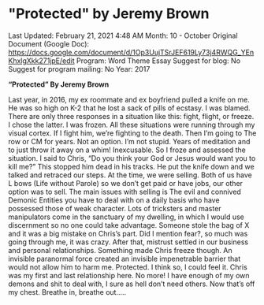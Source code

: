 # "Protected" by Jeremy Brown

Last Updated: February 21, 2021 4:48 AM
Month: 10 - October
Original Document (Google Doc): https://docs.google.com/document/d/1Op3UujTSrJEF619Ly73j4RWQG_YEnKhxlgXkk271jpE/edit
Program: Word Theme Essay
Suggest for blog: No
Suggest for program mailing: No
Year: 2017

**“Protected” By Jeremy Brown**

Last year, in 2016, my ex roommate and ex boyfriend pulled a knife on me. He was so high on K-2 that he lost a sack of pills of ecstasy. I was blamed. There are only three responses in a situation like this: fight, flight, or freeze. I chose the latter. I was frozen. All these situations were running through my visual cortex. If I fight him, we’re fighting to the death. Then I’m going to The row or CM for years. Not an option. I’m not stupid. Years of meditation and to just throw it away on a whim! Inexcusable. So I froze and assessed the situation. I said to Chris, “Do you think your God or Jesus would want you to kill me?” This stopped him dead in his tracks. He put the knife down and we talked and retraced our steps. At the time, we were selling. Both of us have L bows (Life without Parole) so we don’t get paid or have jobs, our other option was to sell. The main issues with selling is The evil and connived Demonic Entities you have to deal with on a daily basis who have possessed those of weak character. Lots of tricksters and master manipulators come in the sanctuary of my dwelling, in which I would use discernment so no one could take advantage. Someone stole the bag of X and it was a big mistake on Chris’s part. Did I mention fear?, so much was going through me, it was crazy. After that, mistrust settled in our business and personal relationships. Something made Chris freeze though. An invisible paranormal force created an invisible impenetrable barrier that would not allow him to harm me. Protected. I think so, I could feel it. Chris was my first and last relationship here. No more! I have enough of my own demons and shit to deal with, I sure as hell don’t need others. Now that’s off my chest. Breathe in, breathe out…..
